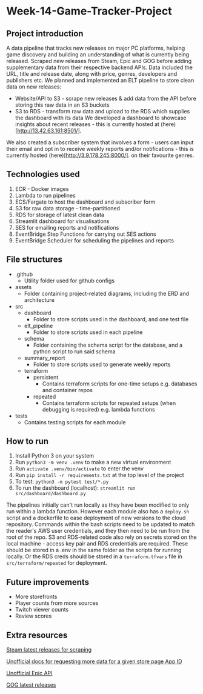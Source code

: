 # Week-14-Game-Tracker-Project

## Project introduction
A data pipeline that tracks new releases on major PC platforms, helping game discovery and building an understanding of what is currently being released.
Scraped new releases from Steam, Epic and GOG before adding supplementary data from their respective backend APIs.
Data included the URL, title and release date, along with price, genres, developers and publishers etc.
We planned and implemented an ELT pipeline to store clean data on new releases:
- Website/API to S3 - scrape new releases & add data from the API before storing this raw data in an S3 buckets
- S3 to RDS - transform raw data and upload to the RDS which supplies the dashboard with its data
We developed a dashboard to showcase insights about recent releases - this is currently hosted at (here)[http://13.42.63.161:8501/].

We also created a subscriber system that involves a form - users can input their email and opt in to receive weekly reports and/or notifications - this is currently hosted (here)[http://3.9.178.245:8000/].
on their favourite genres.

## Technologies used
1. ECR - Docker images
2. Lambda to run pipelines
3. ECS/Fargate to host the dashboard and subscriber form
4. S3 for raw data storage - time-partitioned
5. RDS for storage of latest clean data
6. Streamlit dashboard for visualisations
7. SES for emailing reports and notifications
8. EventBridge Step Functions for carrying out SES actions
9. EventBridge Scheduler for scheduling the pipelines and reports

## File structures
- .github
    - Utility folder used for github configs
- assets
    - Folder containing project-related diagrams, including the ERD and architecture
- src
    - dashboard
        - Folder to store scripts used in the dashboard, and one test file
    - elt_pipeline
        - Folder to store scripts used in each pipeline
    - schema
        - Folder containing the schema script for the database, and a python script to run said schema
    - summary_report
        - Folder to store scripts used to generate weekly reports
    - terraform
        - persistent
            - Contains terraform scripts for one-time setups e.g. databases and container repos
        - repeated
            - Contains terraform scripts for repeated setups (when debugging is required) e.g. lambda functions
- tests
    - Contains testing scripts for each module

## How to run
1. Install Python 3 on your system
2. Run `python3 -m venv .venv` to make a new virtual environment
3. Run `activate .venv/bin/activate` to enter the venv
4. Run `pip install -r requirements.txt` at the top level of the project
5. To test: `python3 -m pytest test/*.py`
6. To run the dashboard (localhost): `streamlit run src/dashboard/dashboard.py`

The pipelines initially can't run locally as they have been modified to only run within a lambda function.
However each module also has a `deploy.sh` script and a dockerfile to ease deployment of new versions to the cloud repository.
Commands within the bash scripts need to be updated to match the reader's AWS user credentials, and they then need to be run from the root of the repo.
S3 and RDS-related code also rely on secrets stored on the local machine - access key pair and RDS credentials are required.
These should be stored in a .env in the same folder as the scripts for running locally.
Or the RDS creds should be stored in a `terraform.tfvars` file in `src/terraform/repeated` for deployment.

## Future improvements
- More storefronts
- Player counts from more sources
- Twitch viewer counts
- Review scores

## Extra resources
[Steam latest releases for scraping](https://store.steampowered.com/search/?sort_by=Released_DESC&supportedlang=english)

[Unofficial docs for requesting more data for a given store page App ID](https://github.com/Revadike/InternalSteamWebAPI/wiki/Get-App-Details)

[Unofficial Epic API](https://epicstore-api.readthedocs.io/en/latest/index.html)

[GOG latest releases]( https://www.gog.com/en/games/new)
